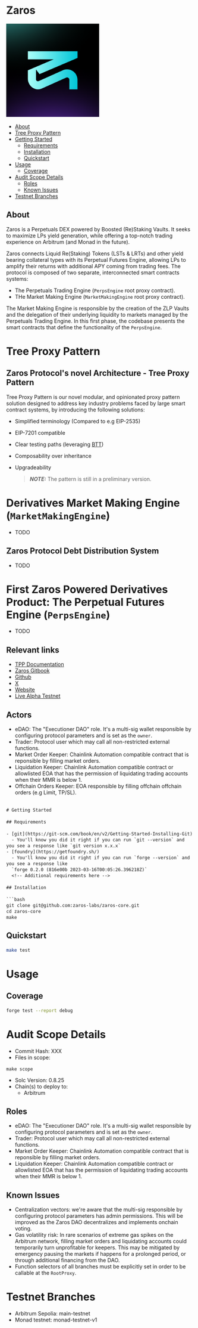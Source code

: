 # Zaros

<img src="./zaros-logo.png" width="250" height="250" />

- [About](#about)
- [Tree Proxy Pattern](#tree-proxy-pattern)
- [Getting Started](#getting-started)
  - [Requirements](#requirements)
  - [Installation](#installation)
  - [Quickstart](#quickstart)
- [Usage](#usage)
  - [Coverage](#coverage)
- [Audit Scope Details](#audit-scope-details)
  - [Roles](#roles)
  - [Known Issues](#known-issues)
- [Testnet Branches](#testnet-branches)

## About

Zaros is a Perpetuals DEX powered by Boosted (Re)Staking Vaults. It seeks to maximize LPs yield generation, while offering a
top-notch trading experience on Arbitrum (and Monad in the future).

Zaros connects Liquid Re(Staking) Tokens (LSTs & LRTs) and other yield bearing collateral types with its Perpetual Futures
Engine, allowing LPs to amplify their returns with additional APY coming from trading fees. The protocol is composed of two
separate, interconnected smart contracts systems:

- The Perpetuals Trading Engine (`PerpsEngine` root proxy contract).
- THe Market Making Engine (`MarketMakingEngine` root proxy contract).

The Market Making Engine is responsible by the creation of the ZLP Vaults and the delegation of their underlying liquidity to
markets managed by the Perpetuals Trading Engine. In this first phase, the codebase presents the smart contracts that define
the functionality of the `PerpsEngine`.

# Tree Proxy Pattern

## Zaros Protocol's novel Architecture - Tree Proxy Pattern

Tree Proxy Pattern is our novel modular, and opinionated proxy pattern solution designed to address key industry problems
faced by large smart contract systems, by introducing the following solutions:

- Simplified terminology (Compared to e.g EIP-2535)
- EIP-7201 compatible
- Clear testing paths (leveraging [BTT](https://github.com/PaulRBerg/btt-examples))
- Composability over inheritance
- Upgradeability

  > **_NOTE:_** The pattern is still in a preliminary version.

# Derivatives Market Making Engine (`MarketMakingEngine`)

- TODO

## Zaros Protocol Debt Distribution System

- TODO

# First Zaros Powered Derivatives Product: The Perpetual Futures Engine (`PerpsEngine`)

- TODO

## Relevant links

- [TPP Documentation](https://docs.zaros.fi/overview/getting-started/tree-proxy-pattern)
- [Zaros Gitbook](https://docs.zaros.fi/overview)
- [Github](https://github.com/zaros-labs/zaros-core)
- [X](https://x.com/zarosfi)
- [Website](https://www.zaros.fi/)
- [Live Alpha Testnet](https://testnet.app.zaros.fi/)

## Actors

- eDAO: The "Executioner DAO" role. It's a multi-sig wallet responsible by configuring protocol parameters and is set as the
  `owner`.
- Trader: Protocol user which may call all non-restricted external functions.
- Market Order Keeper: Chainlink Automation compatible contract that is reponsible by filling market orders.
- Liquidation Keeper: Chainlink Automation compatible contract or allowlisted EOA that has the permission of liquidating
  trading accounts when their MMR is below 1.
- Offchain Orders Keeper: EOA responsible by filling offchain offchain orders (e.g Limit, TP/SL).

````

# Getting Started

## Requirements

- [git](https://git-scm.com/book/en/v2/Getting-Started-Installing-Git)
  - You'll know you did it right if you can run `git --version` and you see a response like `git version x.x.x`
- [foundry](https://getfoundry.sh/)
  - You'll know you did it right if you can run `forge --version` and you see a response like
  `forge 0.2.0 (816e00b 2023-03-16T00:05:26.396218Z)`
  <!-- Additional requirements here -->

## Installation

```bash
git clone git@github.com:zaros-labs/zaros-core.git
cd zaros-core
make
````

## Quickstart

```bash
make test
```

# Usage

## Coverage

```bash
forge test --report debug
```

# Audit Scope Details

- Commit Hash: XXX
- Files in scope:

```
make scope
```

- Solc Version: 0.8.25
- Chain(s) to deploy to:
  - Arbitrum

## Roles

- eDAO: The "Executioner DAO" role. It's a multi-sig wallet responsible by configuring protocol parameters and is set as the
  `owner`.
- Trader: Protocol user which may call all non-restricted external functions.
- Market Order Keeper: Chainlink Automation compatible contract that is reponsible by filling market orders.
- Liquidation Keeper: Chainlink Automation compatible contract or allowlisted EOA that has the permission of liquidating
  trading accounts when their MMR is below 1.

## Known Issues

- Centralization vectors: we're aware that the multi-sig responsible by configuring protocol parameters has admin
  permissions. This will be improved as the Zaros DAO decentralizes and implements onchain voting.
- Gas volatility risk: In rare scenarios of extreme gas spikes on the Arbitrum network, filling market orders and liquidating
  accounts could temporarily turn unprofitable for keepers. This may be mitigated by emergency pausing the markets if happens
  for a prolonged period, or through additional financing from the DAO.
- Function selectors of all branches must be explicitly set in order to be callable at the `RootProxy`.

# Testnet Branches

- Arbitrum Sepolia: main-testnet
- Monad testnet: monad-testnet-v1
